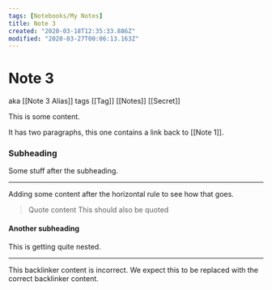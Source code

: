 ```yaml
---
tags: [Notebooks/My Notes]
title: Note 3
created: "2020-03-18T12:35:33.886Z"
modified: "2020-03-27T00:06:13.163Z"
---
```


# Note 3

aka [[Note 3 Alias]]
tags [[Tag]] [[Notes]] [[Secret]]

This is some content.

It has two paragraphs, this one contains a link back to [[Note 1]].

### Subheading

Some stuff after the subheading.

---

Adding some content after the horizontal rule to see how that goes.

> Quote content
> This should also be quoted

#### Another subheading

This is getting quite nested.

<!-- begin backlinker content -->

---

This backlinker content is incorrect. We expect this to be replaced with the correct backlinker content.
